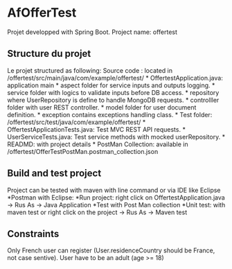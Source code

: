# AfOfferTest

Projet developped with Spring Boot.
Project name: offertest

## Structure du projet 
Le projet structured as following:
    Source code : located in /offertest/src/main/java/com/example/offertest/
		* OffertestApplication.java: application main
        * aspect folder for service inputs and outputs logging.
        * service folder with logics to validate inputs before DB access.
        * repository where UserRepository is define to handle MongoDB requests.
		* controlller folder with user REST controller.
		* model folder for user document definition.
		* exception contains exceptions handling class.
	* Test folder: /offertest/src/test/java/com/example/offertest/
		* OffertestApplicationTests.java: Test MVC REST API requests.
		* UserServiceTests.java: Test service methods with mocked userRepository.
    * READMD: with project details
    * PostMan Collection: available in /offertest/OfferTestPostMan.postman_collection.json

## Build and test project
Project can be tested with maven with line command or via IDE like Eclipse
	*Postman with Eclipse:
		*Run project: right click on OffertestApplication.java -> Rus As -> Java Application
		*Test with Post Man collection
	*Unit test: with maven test or right click on the project -> Rus As -> Maven test

## Constraints
Only French user can register (User.residenceCountry should be France, not case sentive).
User have to be an adult (age >= 18)
